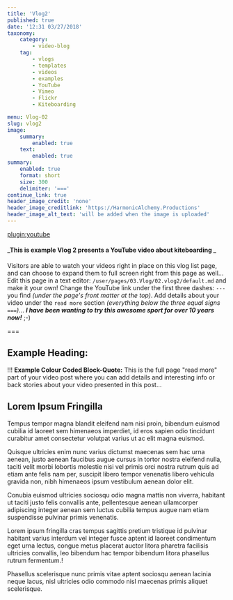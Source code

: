```yaml
---
title: 'Vlog2'
published: true
date: '12:31 03/27/2018'
taxonomy:
    category:
        - video-blog
    tag:
        - vlogs
        - templates
        - videos
        - examples
        - YouTube
        - Vimeo
        - Flickr
        - Kiteboarding

menu: Vlog-02
slug: vlog2
image:
    summary:
        enabled: true
    text:
        enabled: true
summary:
    enabled: true
    format: short
    size: 300
    delimiter: '==='
continue_link: true
header_image_credit: 'none'
header_image_creditlink: 'https://HarmonicAlchemy.Productions'
header_image_alt_text: 'will be added when the image is uploaded'
---
```


[plugin:youtube](https://youtu.be/yl8hiSHuhiI)

#### _This is example Vlog 2 presents a YouTube video about kiteboarding _

Visitors are able to watch your videos right in place on this vlog list page, and can choose to expand them to full screen right from this page as well...  Edit this page in a text editor: `/user/pages/03.Vlog/02.vlog2/default.md` and make it your own!  Change the YouTube link under the first three dashes: `---` you find _(under the page's front matter at the top)_.  Add details about your video under the `read more` section _(everything below the three equal signs `===`)_...  **_I have been wanting to try this awesome sport for over 10 years now!_** ;-)

===

## Example Heading:

!!! **Example Colour Coded Block-Quote:**  This is the full page "read more" part of your video post where you can add details and interesting info or back stories about your video presented in this post...

## Lorem Ipsum Fringilla

Tempus tempor magna blandit eleifend nam nisi proin, bibendum euismod cubilia id laoreet sem himenaeos imperdiet, id eros sapien odio tincidunt curabitur amet consectetur volutpat varius ut ac elit magna euismod.

Quisque ultricies enim nunc varius dictumst maecenas sem hac urna aenean, justo aenean faucibus augue cursus in tortor nostra eleifend nulla, taciti velit morbi lobortis molestie nisi vel primis orci nostra rutrum quis ad etiam ante felis nam per, suscipit libero tempor venenatis libero vehicula gravida non, nibh himenaeos ipsum vestibulum aenean dolor elit.

Conubia euismod ultricies sociosqu odio magna mattis non viverra, habitant ut taciti justo felis convallis ante, pellentesque aenean ullamcorper adipiscing integer aenean sem luctus cubilia tempus augue nam etiam suspendisse pulvinar primis venenatis.

Lorem ipsum fringilla cras tempus sagittis pretium tristique id pulvinar habitant varius interdum vel integer fusce aptent id laoreet condimentum eget urna lectus, congue metus placerat auctor litora pharetra facilisis ultricies convallis, leo bibendum hac tempor bibendum litora phasellus rutrum fermentum.!

Phasellus scelerisque nunc primis vitae aptent sociosqu aenean lacinia neque lacus, nisl ultricies odio commodo nisl maecenas primis aliquet scelerisque.

